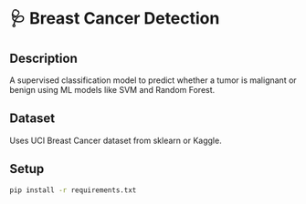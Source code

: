 # 🩺 Breast Cancer Detection

## Description
A supervised classification model to predict whether a tumor is malignant or benign using ML models like SVM and Random Forest.

## Dataset
Uses UCI Breast Cancer dataset from sklearn or Kaggle.

## Setup
```bash
pip install -r requirements.txt
